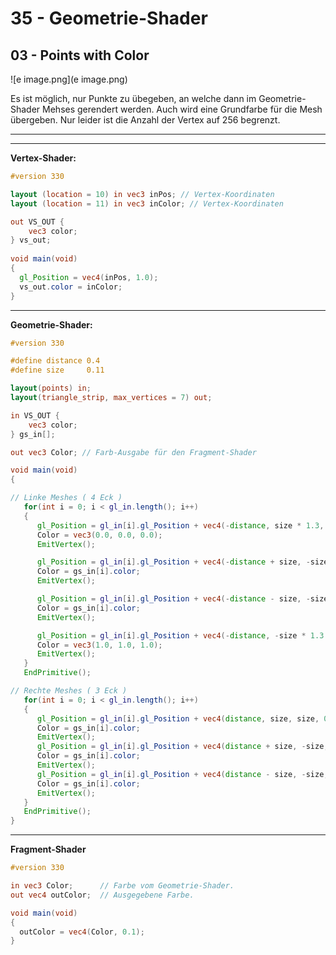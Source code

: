 # 35 - Geometrie-Shader
## 03 - Points with Color

![e image.png](e image.png)

Es ist möglich, nur Punkte zu übegeben, an welche dann im Geometrie-Shader Mehses gerendert werden.
Auch wird eine Grundfarbe für die Mesh übergeben.
Nur leider ist die Anzahl der Vertex auf 256 begrenzt.

---

---
**Vertex-Shader:**

```glsl
#version 330

layout (location = 10) in vec3 inPos; // Vertex-Koordinaten
layout (location = 11) in vec3 inColor; // Vertex-Koordinaten

out VS_OUT {
    vec3 color;
} vs_out;
 
void main(void)
{
  gl_Position = vec4(inPos, 1.0);
  vs_out.color = inColor;
}

```


---
**Geometrie-Shader:**

```glsl
#version 330

#define distance 0.4
#define size     0.11

layout(points) in;
layout(triangle_strip, max_vertices = 7) out;

in VS_OUT {
    vec3 color;
} gs_in[];

out vec3 Color; // Farb-Ausgabe für den Fragment-Shader 

void main(void)
{

// Linke Meshes ( 4 Eck )
   for(int i = 0; i < gl_in.length(); i++)
   {
      gl_Position = gl_in[i].gl_Position + vec4(-distance, size * 1.3, size, 0.0);
      Color = vec3(0.0, 0.0, 0.0);
      EmitVertex();

      gl_Position = gl_in[i].gl_Position + vec4(-distance + size, -size * 1.3, 0.0, 0.0);
      Color = gs_in[i].color;
      EmitVertex();

      gl_Position = gl_in[i].gl_Position + vec4(-distance - size, -size * 1.3, 0.0, 0.0);
      Color = gs_in[i].color;
      EmitVertex();

      gl_Position = gl_in[i].gl_Position + vec4(-distance, -size * 1.3 * 2, 0.0, 0.0);
      Color = vec3(1.0, 1.0, 1.0);
      EmitVertex();
   }
   EndPrimitive();

// Rechte Meshes ( 3 Eck )
   for(int i = 0; i < gl_in.length(); i++)
   {
      gl_Position = gl_in[i].gl_Position + vec4(distance, size, size, 0.0);
      Color = gs_in[i].color;
      EmitVertex();
      gl_Position = gl_in[i].gl_Position + vec4(distance + size, -size, 0.0, 0.0);
      Color = gs_in[i].color;
      EmitVertex();
      gl_Position = gl_in[i].gl_Position + vec4(distance - size, -size, 0.0, 0.0);
      Color = gs_in[i].color;
      EmitVertex();
   }
   EndPrimitive();
}

```


---
**Fragment-Shader**

```glsl
#version 330

in vec3 Color;      // Farbe vom Geometrie-Shader.
out vec4 outColor;  // Ausgegebene Farbe.

void main(void)
{
  outColor = vec4(Color, 0.1);
}

```


